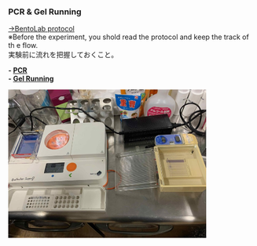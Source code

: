 ### PCR & Gel Running

[→BentoLab protocol](https://bento.bio/protocol/biotechnology-101/)<br>
※Before the experiment, you shold read the protocol and keep the track of th e flow. <br>
実験前に流れを把握しておくこと。

**- [PCR](pcr/index.md)**<br>
**- [Gel Running](gel/index.md)**

<img width="80%" alt="img" src="images/IMG_4654.jpeg">